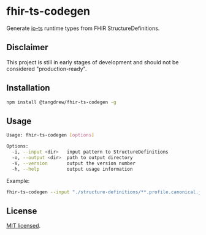 # fhir-ts-codegen

Generate [io-ts](https://github.com/gcanti/io-ts) runtime types from FHIR StructureDefinitions.

## Disclaimer

This project is still in early stages of development and should not be considered "production-ready".

## Installation

```sh
npm install @tangdrew/fhir-ts-codegen -g
```

## Usage

```sh
Usage: fhir-ts-codegen [options]

Options:
  -i, --input <dir>   input pattern to StructureDefinitions
  -o, --output <dir>  path to output directory
  -V, --version       output the version number
  -h, --help          output usage information
```

Example:

```sh
fhir-ts-codegen --input "./structure-definitions/**.profile.canonical.json" --output ./types
```

## License

[MIT licensed](./LICENSE).

